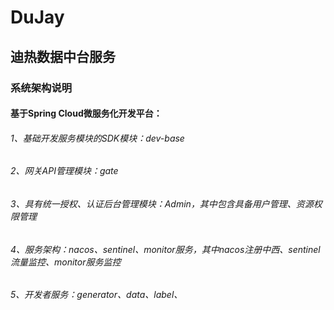 # DuJay
## 迪热数据中台服务
### 系统架构说明
#### 基于Spring Cloud微服务化开发平台：
###### 1、基础开发服务模块的SDK模块：dev-base
###### 2、网关API管理模块：gate
###### 3、具有统一授权、认证后台管理模块：Admin，其中包含具备用户管理、资源权限管理
###### 4、服务架构：nacos、sentinel、monitor服务，其中nacos注册中西、sentinel流量监控、monitor服务监控
###### 5、开发者服务：generator、data、label、
